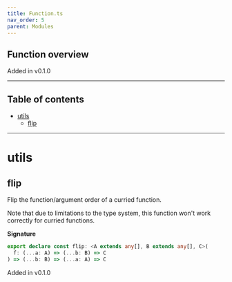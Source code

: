 ```yaml
---
title: Function.ts
nav_order: 5
parent: Modules
---
```


## Function overview

Added in v0.1.0

---

<h2 class="text-delta">Table of contents</h2>

- [utils](#utils)
  - [flip](#flip)

---

# utils

## flip

Flip the function/argument order of a curried function.

Note that due to limitations to the type system, this function won't work
correctly for curried functions.

**Signature**

```ts
export declare const flip: <A extends any[], B extends any[], C>(
  f: (...a: A) => (...b: B) => C
) => (...b: B) => (...a: A) => C
```

Added in v0.1.0
